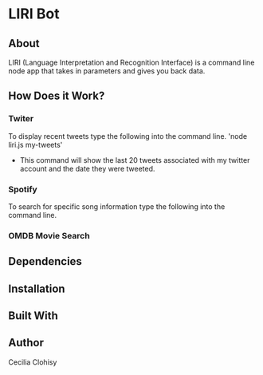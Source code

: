 # LIRI Bot

## About 
LIRI (Language Interpretation and Recognition Interface) is a command line node app that takes in parameters and gives you back data. 
## How Does it Work? 
### Twiter
To display recent tweets type the following into the command line. 
'node liri.js my-tweets' 
* This command will show the last 20 tweets associated with my twitter account and the date they were tweeted.

### Spotify
To search for specific song information type the following into the command line. 

### OMDB Movie Search



## Dependencies

## Installation

## Built With 

## Author 
Cecilia Clohisy
